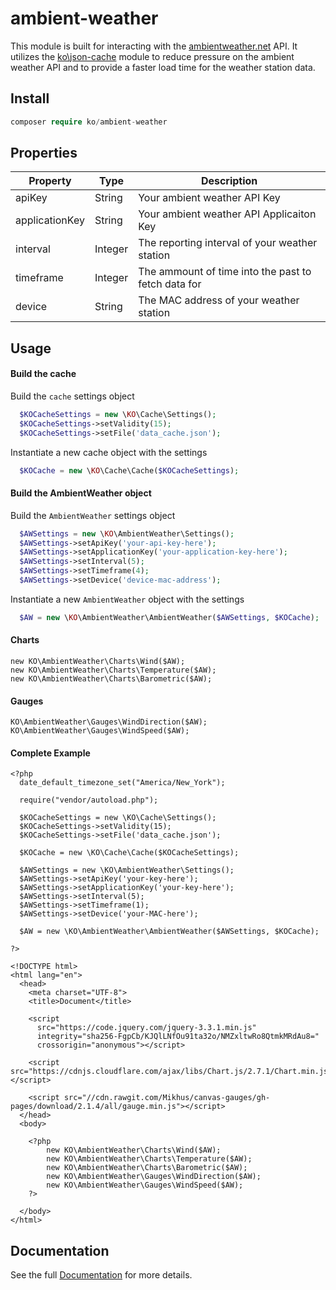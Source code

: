 # ambient-weather

This module is built for interacting with the [ambientweather.net](http://ambientweather.net) API. It utilizes the [ko\json-cache](https://github.com/peledies/ko-json-cache) module to reduce pressure on the ambient weather API and to provide a faster load time for the weather station data.

## Install
```php
composer require ko/ambient-weather
```

## Properties

| Property | Type | Description |
| -------- | ---- | ----------- |
| apiKey | String | Your ambient weather API Key |
| applicationKey | String | Your ambient weather API Applicaiton Key |
| interval | Integer | The reporting interval of your weather station
| timeframe | Integer | The ammount of time into the past to fetch data for |
| device | String | The MAC address of your weather station |


## Usage

#### Build the cache
Build the `cache` settings object
```php
  $KOCacheSettings = new \KO\Cache\Settings();
  $KOCacheSettings->setValidity(15);
  $KOCacheSettings->setFile('data_cache.json');
```

Instantiate a new cache object with the settings
```php
  $KOCache = new \KO\Cache\Cache($KOCacheSettings);
```

#### Build the AmbientWeather object
Build the `AmbientWeather` settings object
```php
  $AWSettings = new \KO\AmbientWeather\Settings();
  $AWSettings->setApiKey('your-api-key-here');
  $AWSettings->setApplicationKey('your-application-key-here');
  $AWSettings->setInterval(5);
  $AWSettings->setTimeframe(4);
  $AWSettings->setDevice('device-mac-address');
```

Instantiate a new `AmbientWeather` object with the settings
```php
  $AW = new \KO\AmbientWeather\AmbientWeather($AWSettings, $KOCache);
```

#### Charts
```
new KO\AmbientWeather\Charts\Wind($AW);
new KO\AmbientWeather\Charts\Temperature($AW);
new KO\AmbientWeather\Charts\Barometric($AW);
```

#### Gauges
```
KO\AmbientWeather\Gauges\WindDirection($AW);
KO\AmbientWeather\Gauges\WindSpeed($AW);
```

#### Complete Example
```
<?php
  date_default_timezone_set("America/New_York");

  require("vendor/autoload.php");
  
  $KOCacheSettings = new \KO\Cache\Settings();
  $KOCacheSettings->setValidity(15);
  $KOCacheSettings->setFile('data_cache.json');

  $KOCache = new \KO\Cache\Cache($KOCacheSettings);

  $AWSettings = new \KO\AmbientWeather\Settings();
  $AWSettings->setApiKey('your-key-here');
  $AWSettings->setApplicationKey('your-key-here');
  $AWSettings->setInterval(5);
  $AWSettings->setTimeframe(1);
  $AWSettings->setDevice('your-MAC-here');

  $AW = new \KO\AmbientWeather\AmbientWeather($AWSettings, $KOCache);

?>

<!DOCTYPE html>
<html lang="en">
  <head>
    <meta charset="UTF-8">
    <title>Document</title>

    <script
      src="https://code.jquery.com/jquery-3.3.1.min.js"
      integrity="sha256-FgpCb/KJQlLNfOu91ta32o/NMZxltwRo8QtmkMRdAu8="
      crossorigin="anonymous"></script>

    <script src="https://cdnjs.cloudflare.com/ajax/libs/Chart.js/2.7.1/Chart.min.js"></script>

    <script src="//cdn.rawgit.com/Mikhus/canvas-gauges/gh-pages/download/2.1.4/all/gauge.min.js"></script>
  </head>
  <body>

    <?php
        new KO\AmbientWeather\Charts\Wind($AW);
        new KO\AmbientWeather\Charts\Temperature($AW);
        new KO\AmbientWeather\Charts\Barometric($AW);
        new KO\AmbientWeather\Gauges\WindDirection($AW);
        new KO\AmbientWeather\Gauges\WindSpeed($AW);
    ?>

  </body>
</html>
```

## Documentation

See the full [Documentation](http://ko.karnsonline.com/ambient-weather) for more details.
